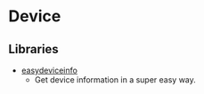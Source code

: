 # Device



## Libraries

* [easydeviceinfo](https://github.com/nisrulz/easydeviceinfo)
  * Get device information in a super easy way.